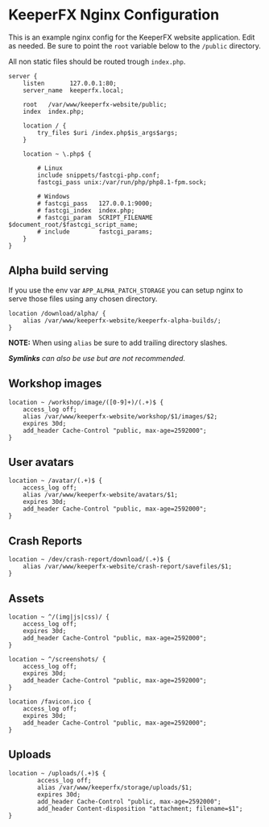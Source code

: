 KeeperFX Nginx Configuration
============================

This is an example nginx config for the KeeperFX website application. Edit as needed.
Be sure to point the `root` variable below to the `/public` directory.

All non static files should be routed trough `index.php`.

```nginx
server {
	listen       127.0.0.1:80;
	server_name  keeperfx.local;
	
	root   /var/www/keeperfx-website/public;
	index  index.php;

	location / {
		try_files $uri /index.php$is_args$args;
	}
	
	location ~ \.php$ {
        
        # Linux
        include snippets/fastcgi-php.conf;
        fastcgi_pass unix:/var/run/php/php8.1-fpm.sock;

        # Windows
		# fastcgi_pass   127.0.0.1:9000;
		# fastcgi_index  index.php;
		# fastcgi_param  SCRIPT_FILENAME  $document_root/$fastcgi_script_name;
		# include        fastcgi_params;
	}
}
```

## Alpha build serving

If you use the env var `APP_ALPHA_PATCH_STORAGE` you can setup nginx to serve those files using any chosen directory.

```nginx
location /download/alpha/ {
    alias /var/www/keeperfx-website/keeperfx-alpha-builds/;
}
```

**NOTE:** When using `alias` be sure to add trailing directory slashes.

***Symlinks** can also be use but are not recommended.*

## Workshop images

```
location ~ /workshop/image/([0-9]+)/(.+)$ {
    access_log off;
    alias /var/www/keeperfx-website/workshop/$1/images/$2;
    expires 30d;
    add_header Cache-Control "public, max-age=2592000";
}
```

## User avatars

```
location ~ /avatar/(.+)$ {
    access_log off;
    alias /var/www/keeperfx-website/avatars/$1;
    expires 30d;
    add_header Cache-Control "public, max-age=2592000";
}
```

## Crash Reports

```
location ~ /dev/crash-report/download/(.+)$ {
    alias /var/www/keeperfx-website/crash-report/savefiles/$1;
}
```


## Assets

```
location ~ ^/(img|js|css)/ {
    access_log off;
    expires 30d;
    add_header Cache-Control "public, max-age=2592000";
}

location ~ ^/screenshots/ {
    access_log off;
    expires 30d;
    add_header Cache-Control "public, max-age=2592000";
}

location /favicon.ico {
    access_log off;
    expires 30d;
    add_header Cache-Control "public, max-age=2592000";
}
```


## Uploads

```
location ~ /uploads/(.+)$ {
        access_log off;
        alias /var/www/keeperfx/storage/uploads/$1;
        expires 30d;
        add_header Cache-Control "public, max-age=2592000";
        add_header Content-disposition "attachment; filename=$1";
}
```
